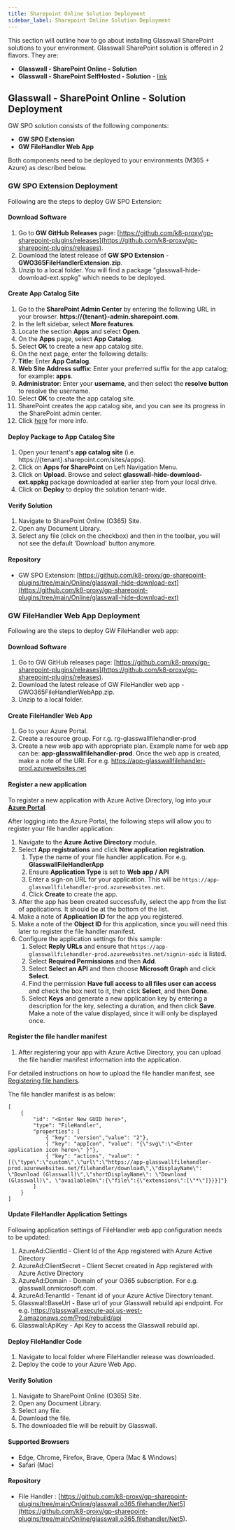 ```yaml
---
title: Sharepoint Online Solution Deployment
sidebar_label: Sharepoint Online Solution Deployment
---
```


This section will outline how to go about installing Glasswall SharePoint solutions to your environment. Glasswall SharePoint solution is offered in 2 flavors. They are:

- **Glasswall - SharePoint Online - Solution**
- **Glasswall - SharePoint SelfHosted - Solution** - [link](./../self-hosted/sharepoint-selfhosted-solution-deployment.md)

## Glasswall - SharePoint Online - Solution Deployment

GW SPO solution consists of the following components:
- **GW SPO Extension**
- **GW FileHandler Web App**

Both components need to be deployed to your environments (M365 + Azure) as described below.

### GW SPO Extension Deployment 
Following are the steps to deploy GW SPO Extension:

#### Download Software
1. Go to **GW GitHub Releases** page: [https://github.com/k8-proxy/gp-sharepoint-plugins/releases](https://github.com/k8-proxy/gp-sharepoint-plugins/releases).
2. Download the latest release of **GW SPO Extension** - **GWO365FileHandlerExtension.zip**.
3. Unzip to a local folder. You will find a package "glasswall-hide-download-ext.sppkg" which needs to be deployed.

#### Create App Catalog Site
1. Go to the **SharePoint Admin Center** by entering the following URL in your browser. **https://{tenant}-admin.sharepoint.com**.
2. In the left sidebar, select **More features**.
3. Locate the section **Apps** and select **Open**.
4. On the **Apps** page, select **App Catalog**.
5. Select **OK** to create a new app catalog site.
6. On the next page, enter the following details:
  1. **Title**: Enter **App Catalog**.
  2. **Web Site Address suffix**: Enter your preferred suffix for the app catalog; for example: **apps**.
  3. **Administrator**: Enter your **username**, and then select the **resolve button** to resolve the username.
  4. Select **OK** to create the app catalog site.
7. SharePoint creates the app catalog site, and you can see its progress in the SharePoint admin center.
8. Click [here](https://docs.microsoft.com/en-us/sharepoint/dev/spfx/set-up-your-developer-tenant#create-app-catalog-site) for more info.

#### Deploy Package to App Catalog Site
1. Open your tenant's **app catalog site** (i.e. https://{tenant}.sharepoint.com/sites/apps).
2. Click on **Apps for SharePoint** on Left Navigation Menu.
3. Click on **Upload**. Browse and select **glasswall-hide-download-ext.sppkg** package downloaded at earlier step from your local drive.
4. Click on **Deploy** to deploy the solution tenant-wide.

#### Verify Solution
1. Navigate to SharePoint Online (O365) Site.
2. Open any Document Library.
3. Select any file (click on the checkbox) and then in the toolbar, you will not see the default 'Download' button anymore.

#### Repository
- GW SPO Extension: [https://github.com/k8-proxy/gp-sharepoint-plugins/tree/main/Online/glasswall-hide-download-ext](https://github.com/k8-proxy/gp-sharepoint-plugins/tree/main/Online/glasswall-hide-download-ext)  



### GW FileHandler Web App Deployment
Following are the steps to deploy GW FileHandler web app:

#### Download Software
1. Go to GW GitHub releases page: [https://github.com/k8-proxy/gp-sharepoint-plugins/releases](https://github.com/k8-proxy/gp-sharepoint-plugins/releases).
2. Download the latest release of GW FileHandler web app - GWO365FileHandlerWebApp.zip.
3. Unzip to a local folder. 

#### Create FileHandler Web App
1. Go to your Azure Portal.
2. Create a resource group. For r.g. rg-glasswallfilehandler-prod
3. Create a new web app with appropriate plan. Example name for web app can be: **app-glasswallfilehandler-prod**. Once the web app is created, make a note of the URI. For e.g. https://app-glasswallfilehandler-prod.azurewebsites.net

#### Register a new application

To register a new application with Azure Active Directory, log into your [**Azure Portal**](https://portal.azure.com).

After logging into the Azure Portal, the following steps will allow you to register your file handler application:

1. Navigate to the **Azure Active Directory** module.
2. Select **App registrations** and click **New application registration**.
   1. Type the name of your file handler application. For e.g. **GlasswallFileHandlerApp**
   2. Ensure **Application Type** is set to **Web app / API**
   3. Enter a sign-on URL for your application. This will be `https://app-glasswallfilehandler-prod.azurewebsites.net`.
   4. Click **Create** to create the app.
3. After the app has been created successfully, select the app from the list of applications. It should be at the bottom of the list.
4. Make a note of **Application ID** for the app you registered. 
5. Make a note of the **Object ID** for this application, since you will need this later to register the file handler manifest.
6. Configure the application settings for this sample:
   1. Select **Reply URLs** and ensure that `https://app-glasswallfilehandler-prod.azurewebsites.net/signin-oidc` is listed.
   2. Select **Required Permissions** and then **Add**.
   3. Select **Select an API** and then choose **Microsoft Graph** and click **Select**.
   4. Find the permission **Have full access to all files user can access** and check the box next to it, then click **Select**, and then **Done**.
   5. Select **Keys** and generate a new application key by entering a description for the key, selecting a duration, and then click **Save**. Make a note of the value displayed, since it will only be displayed once.

#### Register the file handler manifest

1. After registering your app with Azure Active Directory, you can upload the file handler manifest information into the application.

For detailed instructions on how to upload the file handler manifest, see [Registering file handlers](https://docs.microsoft.com/en-us/onedrive/developer/file-handlers/register-manually).

The file handler manifest  is as below:
```
[
    {
        "id": "<Enter New GUID here>",
        "type": "FileHandler",
        "properties": [
            { "key": "version","value": "2"},
            { "key": "appIcon", "value": "{\"svg\":\"<Enter application icon here>\" }"},
            { "key": "actions", "value": "[{\"type\":\"custom\",\"url\":\"https://app-glasswallfilehandler-prod.azurewebsites.net/filehandler/download\",\"displayName\": \"Download (Glasswall)\",\"shortDisplayName\": \"Download (Glasswall)\", \"availableOn\":{\"file\":{\"extensions\":[\"*\"]}}}]"}
        ]
    }
]
```

#### Update FileHandler Application Settings
Following application settings of FileHandler web app configuration needs to be updated:
1. AzureAd:ClientId - Client Id of the App registered with Azure Active Directory 
2. AzureAd:ClientSecret - Client Secret created in App registered with Azure Active Directory 
3. AzureAd:Domain - Domain of your O365 subscription. For e.g. glasswall.onmicrosoft.com.
4. AzureAd:TenantId - Tenant id of your Azure Active Directory tenant.  
5. Glasswall:BaseUrl - Base url of your Glasswall rebuild api endpoint. For e.g. https://glasswall.execute-api.us-west-2.amazonaws.com/Prod/rebuild/api
6. Glasswall:ApiKey - Api Key to access the Glasswall rebuild api.

#### Deploy FileHandler Code
1. Navigate to local folder where FileHandler release was downloaded.
2. Deploy the code to your Azure Web App.

#### Verify Solution
1. Navigate to SharePoint Online (O365) Site.
2. Open any Document Library.
3. Select any file. 
4. Download the file.
5. The downloaded file will be rebuilt by Glasswall.


#### Supported Browsers
- Edge, Chrome, Firefox, Brave, Opera (Mac & Windows)
- Safari (Mac)

#### Repository
- File Handler : [https://github.com/k8-proxy/gp-sharepoint-plugins/tree/main/Online/glasswall.o365.filehandler/Net5](https://github.com/k8-proxy/gp-sharepoint-plugins/tree/main/Online/glasswall.o365.filehandler/Net5).